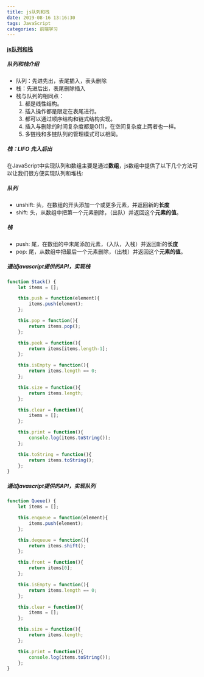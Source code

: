 ```yaml
---
title: js队列和栈
date: 2019-08-16 13:16:30
tags: JavaScript
categories: 前端学习
---
```

#### [js队列和栈](<https://segmentfault.com/a/1190000007360621>)
##### 队列和栈介绍
- 队列：先进先出，表尾插入，表头删除
- 栈：先进后出，表尾删除插入
- 栈与队列的相同点：
    1. 都是线性结构。
    2. 插入操作都是限定在表尾进行。
    3. 都可以通过顺序结构和链式结构实现。
    4. 插入与删除的时间复杂度都是O(1)，在空间复杂度上两者也一样。
    5. 多链栈和多链队列的管理模式可以相同。
##### 栈：LIFO 先入后出
在JavaScript中实现队列和数组主要是通过**数组**，js数组中提供了以下几个方法可以让我们很方便实现队列和堆栈:
##### 队列
* unshift: 头，在数组的开头添加一个或更多元素，并返回新的**长度**
* shift: 头，从数组中把第一个元素删除，（出队）并返回这个**元素的值**。
##### 栈
* push: 尾，在数组的中末尾添加元素，（入队，入栈）并返回新的**长度**
* pop: 尾，从数组中把最后一个元素删除，（出栈）并返回这个**元素的值**。
<!-- more -->
##### 通过javascript提供的API，实现栈
``` js
function Stack() {
    let items = [];

    this.push = function(element){
        items.push(element);
    };

    this.pop = function(){
        return items.pop();
    };

    this.peek = function(){
        return items[items.length-1];
    };

    this.isEmpty = function(){
        return items.length == 0;
    };

    this.size = function(){
        return items.length;
    };

    this.clear = function(){
        items = [];
    };

    this.print = function(){
        console.log(items.toString());
    };

    this.toString = function(){
        return items.toString();
    };
}
```
##### 通过javascript提供的API，实现队列
``` js
function Queue() {
    let items = [];

    this.enqueue = function(element){
        items.push(element);
    };

    this.dequeue = function(){
        return items.shift();
    };

    this.front = function(){
        return items[0];
    };

    this.isEmpty = function(){
        return items.length == 0;
    };

    this.clear = function(){
        items = [];
    };

    this.size = function(){
        return items.length;
    };

    this.print = function(){
        console.log(items.toString());
    };
}
```